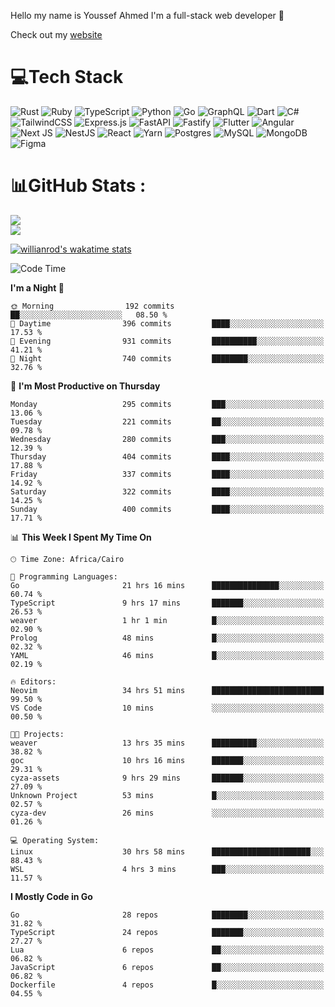 Hello my name is Youssef Ahmed I'm a full-stack web developer 👋

Check out my [website](https://youssefahmed.vercel.app)
 
# 💻Tech Stack

![Rust](https://img.shields.io/badge/rust-%23000000.svg?style=for-the-badge&logo=rust&logoColor=white) ![Ruby](https://img.shields.io/badge/ruby-%23CC342D.svg?style=for-the-badge&logo=ruby&logoColor=white) ![TypeScript](https://img.shields.io/badge/typescript-%23007ACC.svg?style=for-the-badge&logo=typescript&logoColor=white) ![Python](https://img.shields.io/badge/python-3670A0?style=for-the-badge&logo=python&logoColor=ffdd54) ![Go](https://img.shields.io/badge/go-%2300ADD8.svg?style=for-the-badge&logo=go&logoColor=white) ![GraphQL](https://img.shields.io/badge/-GraphQL-E10098?style=for-the-badge&logo=graphql&logoColor=white) ![Dart](https://img.shields.io/badge/dart-%230175C2.svg?style=for-the-badge&logo=dart&logoColor=white) ![C#](https://img.shields.io/badge/c%23-%23239120.svg?style=for-the-badge&logo=c-sharp&logoColor=white) ![TailwindCSS](https://img.shields.io/badge/tailwindcss-%2338B2AC.svg?style=for-the-badge&logo=tailwind-css&logoColor=white) ![Express.js](https://img.shields.io/badge/express.js-%23404d59.svg?style=for-the-badge&logo=express&logoColor=%2361DAFB) ![FastAPI](https://img.shields.io/badge/FastAPI-005571?style=for-the-badge&logo=fastapi) ![Fastify](https://img.shields.io/badge/fastify-%23000000.svg?style=for-the-badge&logo=fastify&logoColor=white) ![Flutter](https://img.shields.io/badge/Flutter-%2302569B.svg?style=for-the-badge&logo=Flutter&logoColor=white) ![Angular](https://img.shields.io/badge/angular-%23DD0031.svg?style=for-the-badge&logo=angular&logoColor=white) ![Next JS](https://img.shields.io/badge/Next-black?style=for-the-badge&logo=next.js&logoColor=white) ![NestJS](https://img.shields.io/badge/nestjs-%23E0234E.svg?style=for-the-badge&logo=nestjs&logoColor=white) ![React](https://img.shields.io/badge/react-%2320232a.svg?style=for-the-badge&logo=react&logoColor=%2361DAFB) ![Yarn](https://img.shields.io/badge/yarn-%232C8EBB.svg?style=for-the-badge&logo=yarn&logoColor=white) ![Postgres](https://img.shields.io/badge/postgres-%23316192.svg?style=for-the-badge&logo=postgresql&logoColor=white) ![MySQL](https://img.shields.io/badge/mysql-%2300f.svg?style=for-the-badge&logo=mysql&logoColor=white) ![MongoDB](https://img.shields.io/badge/MongoDB-%234ea94b.svg?style=for-the-badge&logo=mongodb&logoColor=white)     ![Figma](https://img.shields.io/badge/figma-%23F24E1E.svg?style=for-the-badge&logo=figma&logoColor=white)

# 📊GitHub Stats :

![](https://github-readme-stats.vercel.app/api?username=joetifa2003&theme=tokyonight&hide_border=false&include_all_commits=false&count_private=false)<br/>
![](https://github-readme-streak-stats.herokuapp.com/?user=joetifa2003&theme=tokyonight&hide_border=false)<br/>

[![willianrod's wakatime stats](https://github-readme-stats.vercel.app/api/wakatime?username=joetifa2003&layout=compact)](https://github.com/anuraghazra/github-readme-stats)
<!--START_SECTION:waka-->
![Code Time](http://img.shields.io/badge/Code%20Time-3%2C893%20hrs%2027%20mins-blue)

**I'm a Night 🦉** 

```text
🌞 Morning                192 commits         ██░░░░░░░░░░░░░░░░░░░░░░░   08.50 % 
🌆 Daytime                396 commits         ████░░░░░░░░░░░░░░░░░░░░░   17.53 % 
🌃 Evening                931 commits         ██████████░░░░░░░░░░░░░░░   41.21 % 
🌙 Night                  740 commits         ████████░░░░░░░░░░░░░░░░░   32.76 % 
```
📅 **I'm Most Productive on Thursday** 

```text
Monday                   295 commits         ███░░░░░░░░░░░░░░░░░░░░░░   13.06 % 
Tuesday                  221 commits         ██░░░░░░░░░░░░░░░░░░░░░░░   09.78 % 
Wednesday                280 commits         ███░░░░░░░░░░░░░░░░░░░░░░   12.39 % 
Thursday                 404 commits         ████░░░░░░░░░░░░░░░░░░░░░   17.88 % 
Friday                   337 commits         ████░░░░░░░░░░░░░░░░░░░░░   14.92 % 
Saturday                 322 commits         ████░░░░░░░░░░░░░░░░░░░░░   14.25 % 
Sunday                   400 commits         ████░░░░░░░░░░░░░░░░░░░░░   17.71 % 
```


📊 **This Week I Spent My Time On** 

```text
🕑︎ Time Zone: Africa/Cairo

💬 Programming Languages: 
Go                       21 hrs 16 mins      ███████████████░░░░░░░░░░   60.74 % 
TypeScript               9 hrs 17 mins       ███████░░░░░░░░░░░░░░░░░░   26.53 % 
weaver                   1 hr 1 min          █░░░░░░░░░░░░░░░░░░░░░░░░   02.90 % 
Prolog                   48 mins             █░░░░░░░░░░░░░░░░░░░░░░░░   02.32 % 
YAML                     46 mins             █░░░░░░░░░░░░░░░░░░░░░░░░   02.19 % 

🔥 Editors: 
Neovim                   34 hrs 51 mins      █████████████████████████   99.50 % 
VS Code                  10 mins             ░░░░░░░░░░░░░░░░░░░░░░░░░   00.50 % 

🐱‍💻 Projects: 
weaver                   13 hrs 35 mins      ██████████░░░░░░░░░░░░░░░   38.82 % 
goc                      10 hrs 16 mins      ███████░░░░░░░░░░░░░░░░░░   29.31 % 
cyza-assets              9 hrs 29 mins       ███████░░░░░░░░░░░░░░░░░░   27.09 % 
Unknown Project          53 mins             █░░░░░░░░░░░░░░░░░░░░░░░░   02.57 % 
cyza-dev                 26 mins             ░░░░░░░░░░░░░░░░░░░░░░░░░   01.26 % 

💻 Operating System: 
Linux                    30 hrs 58 mins      ██████████████████████░░░   88.43 % 
WSL                      4 hrs 3 mins        ███░░░░░░░░░░░░░░░░░░░░░░   11.57 % 
```

**I Mostly Code in Go** 

```text
Go                       28 repos            ████████░░░░░░░░░░░░░░░░░   31.82 % 
TypeScript               24 repos            ███████░░░░░░░░░░░░░░░░░░   27.27 % 
Lua                      6 repos             ██░░░░░░░░░░░░░░░░░░░░░░░   06.82 % 
JavaScript               6 repos             ██░░░░░░░░░░░░░░░░░░░░░░░   06.82 % 
Dockerfile               4 repos             █░░░░░░░░░░░░░░░░░░░░░░░░   04.55 % 
```




<!--END_SECTION:waka-->

